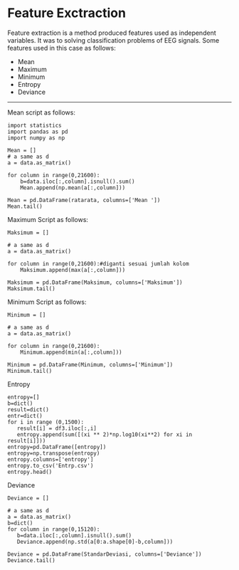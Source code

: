 Feature Exctraction
===
Feature extraction is a method produced features used as independent variables. It was to solving classification problems of EEG signals. Some features used in this case as follows:
* Mean
* Maximum
* Minimum
* Entropy
* Deviance

---
Mean script as follows:
```
import statistics
import pandas as pd
import numpy as np

Mean = []
# a same as d
a = data.as_matrix()

for column in range(0,21600):
    b=data.iloc[:,column].isnull().sum()
    Mean.append(np.mean(a[:,column]))

Mean = pd.DataFrame(ratarata, columns=['Mean '])
Mean.tail()
```
Maximum Script as follows:
```
Maksimum = []

# a same as d
a = data.as_matrix()

for column in range(0,21600):#diganti sesuai jumlah kolom
    Maksimum.append(max(a[:,column]))

Maksimum = pd.DataFrame(Maksimum, columns=['Maksimum'])
Maksimum.tail()
```
Minimum Script as follows:
```
Minimum = []

# a same as d
a = data.as_matrix()

for column in range(0,21600):
    Minimum.append(min(a[:,column]))

Minimum = pd.DataFrame(Minimum, columns=['Minimum'])
Minimum.tail()
```
 Entropy
 ```
entropy=[]
b=dict()
result=dict()
entr=dict()
for i in range (0,1500):
    result[i] = df3.iloc[:,i]
    entropy.append(sum([(xi ** 2)*np.log10(xi**2) for xi in result[i]]))
entropy=pd.DataFrame([entropy])
entropy=np.transpose(entropy)
entropy.columns=['entropy']
entropy.to_csv('Entrp.csv')
entropy.head()
 ```
Deviance
 ```
Deviance = []

# a same as d
a = data.as_matrix()
b=dict()
for column in range(0,15120):
    b=data.iloc[:,column].isnull().sum()
    Deviance.append(np.std(a[0:a.shape[0]-b,column]))

Deviance = pd.DataFrame(StandarDeviasi, columns=['Deviance'])
Deviance.tail()
```

